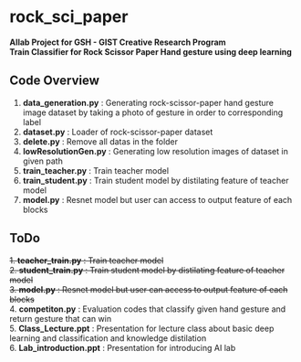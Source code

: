 # rock_sci_paper
**AIlab Project for GSH - GIST Creative Research Program**<br />
**Train Classifier for Rock Scissor Paper Hand gesture using deep learning**<br />

## Code Overview
1. **data_generation.py** : Generating rock-scissor-paper hand gesture image dataset by taking a photo of gesture in order to corresponding label<br />
2. **dataset.py** : Loader of rock-scissor-paper dataset<br />
3. **delete.py** : Remove all datas in the folder<br />
4. **lowResolutionGen.py** : Generating low resolution images of dataset in given path<br />
5. **train_teacher.py** : Train teacher model<br />
6. **train_student.py** : Train student model by distilating feature of teacher model<br />
7. **model.py** : Resnet model but user can access to output feature of each blocks<br />

## ToDo
~~1. **teacher_train.py** : Train teacher model~~<br />
~~2. **student_train.py** : Train student model by distilating feature of teacher model~~<br />
~~3. **model.py** : Resnet model but user can access to output feature of each blocks~~<br />
4. **competiton.py** : Evaluation codes that classify given hand gesture and return gesture that can win<br />
5. **Class_Lecture.ppt** : Presentation for lecture class about basic deep learning and classification and knowledge distilation<br />
6. **Lab_introduction.ppt** : Presentation for introducing AI lab<br />
